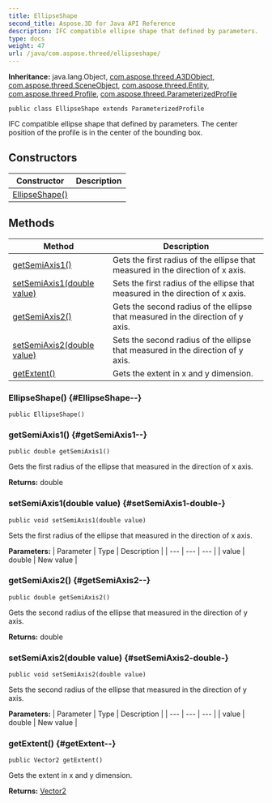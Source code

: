 ```yaml
---
title: EllipseShape
second_title: Aspose.3D for Java API Reference
description: IFC compatible ellipse shape that defined by parameters.
type: docs
weight: 47
url: /java/com.aspose.threed/ellipseshape/
---
```


**Inheritance:**
java.lang.Object, [com.aspose.threed.A3DObject](../../com.aspose.threed/a3dobject), [com.aspose.threed.SceneObject](../../com.aspose.threed/sceneobject), [com.aspose.threed.Entity](../../com.aspose.threed/entity), [com.aspose.threed.Profile](../../com.aspose.threed/profile), [com.aspose.threed.ParameterizedProfile](../../com.aspose.threed/parameterizedprofile)
```
public class EllipseShape extends ParameterizedProfile
```

IFC compatible ellipse shape that defined by parameters. The center position of the profile is in the center of the bounding box.
## Constructors

| Constructor | Description |
| --- | --- |
| [EllipseShape()](#EllipseShape--) |  |
## Methods

| Method | Description |
| --- | --- |
| [getSemiAxis1()](#getSemiAxis1--) | Gets the first radius of the ellipse that measured in the direction of x axis. |
| [setSemiAxis1(double value)](#setSemiAxis1-double-) | Sets the first radius of the ellipse that measured in the direction of x axis. |
| [getSemiAxis2()](#getSemiAxis2--) | Gets the second radius of the ellipse that measured in the direction of y axis. |
| [setSemiAxis2(double value)](#setSemiAxis2-double-) | Sets the second radius of the ellipse that measured in the direction of y axis. |
| [getExtent()](#getExtent--) | Gets the extent in x and y dimension. |
### EllipseShape() {#EllipseShape--}
```
public EllipseShape()
```


### getSemiAxis1() {#getSemiAxis1--}
```
public double getSemiAxis1()
```


Gets the first radius of the ellipse that measured in the direction of x axis.

**Returns:**
double
### setSemiAxis1(double value) {#setSemiAxis1-double-}
```
public void setSemiAxis1(double value)
```


Sets the first radius of the ellipse that measured in the direction of x axis.

**Parameters:**
| Parameter | Type | Description |
| --- | --- | --- |
| value | double | New value |

### getSemiAxis2() {#getSemiAxis2--}
```
public double getSemiAxis2()
```


Gets the second radius of the ellipse that measured in the direction of y axis.

**Returns:**
double
### setSemiAxis2(double value) {#setSemiAxis2-double-}
```
public void setSemiAxis2(double value)
```


Sets the second radius of the ellipse that measured in the direction of y axis.

**Parameters:**
| Parameter | Type | Description |
| --- | --- | --- |
| value | double | New value |

### getExtent() {#getExtent--}
```
public Vector2 getExtent()
```


Gets the extent in x and y dimension.

**Returns:**
[Vector2](../../com.aspose.threed/vector2)
